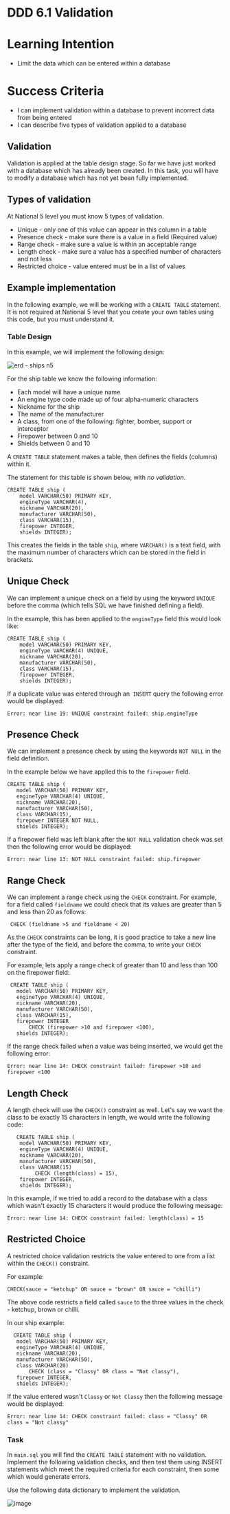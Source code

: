 # DDD 6.1 Validation

# Learning Intention
* Limit the data which can be entered within a database

# Success Criteria
* I can implement validation within a database to prevent incorrect data from being entered
* I can describe five types of validation applied to a database

## Validation
Validation is applied at the table design stage. So far we have just worked with a database which has already been created. In this task, you will have to modify a database which has not yet been fully implemented.

## Types of validation
At National 5 level you must know 5 types of validation.
* Unique - only one of this value can appear in this column in a table
* Presence check - make sure there is a value in a field (Required value)
* Range check - make sure a value is within an acceptable range
* Length check - make sure a value has a specified number of characters and not less
* Restricted choice - value entered must be in a list of values

## Example implementation
In the following example, we will be working with a `CREATE TABLE` statement. It is not required at National 5 level that you create your own tables using this code, but you must understand it.

### Table Design
In this example, we will implement the following design: 

![erd - ships n5](erd%20-%20ships%20n5.png)

For the ship table we know the following information:
* Each model will have a unique name
* An engine type code made up of four alpha-numeric characters
* Nickname for the ship
* The name of the manufacturer
* A class, from one of the following: fighter, bomber, support or interceptor
* Firepower between 0 and 10
* Shields between 0 and 10

A `CREATE TABLE` statement makes a table, then defines the fields (columns) within it. 

The statement for this table is shown below, with *no validation*.

```sqlite
CREATE TABLE ship (
	model VARCHAR(50) PRIMARY KEY,
	engineType VARCHAR(4),
	nickname VARCHAR(20),
	manufacturer VARCHAR(50),
	class VARCHAR(15),
	firepower INTEGER,
	shields INTEGER);
 ```

 This creates the fields in the table `ship`, where `VARCHAR()` is a text field, with the maximum number of characters which can be stored in the field in brackets.

## Unique Check
We can implement a unique check on a field by using the keyword `UNIQUE` before the comma (which tells SQL we have finished defining a field).

In the example, this has been applied to the `engineType` field this would look like:
```sqlite
CREATE TABLE ship (
	model VARCHAR(50) PRIMARY KEY,
	engineType VARCHAR(4) UNIQUE,
	nickname VARCHAR(20),
	manufacturer VARCHAR(50),
	class VARCHAR(15),
	firepower INTEGER,
	shields INTEGER);
 ```
If a duplicate value was entered through an` INSERT` query the following error would be displayed:

```
Error: near line 19: UNIQUE constraint failed: ship.engineType
```

 ## Presence Check

 We can implement a presence check by using the keywords `NOT NULL` in the field definition.

 In the example below we have applied this to the `firepower` field.

 ```sqlite
 CREATE TABLE ship (
	model VARCHAR(50) PRIMARY KEY,
	engineType VARCHAR(4) UNIQUE,
	nickname VARCHAR(20),
	manufacturer VARCHAR(50),
	class VARCHAR(15),
	firepower INTEGER NOT NULL,
	shields INTEGER);
 ```
If a firepower field was left blank after the `NOT NULL` validation check was set then the following error would be displayed: 
```
Error: near line 13: NOT NULL constraint failed: ship.firepower
```
 ## Range Check

 We can implement a range check using the `CHECK` constraint.
 For example, for a field called `fieldname` we could check that its values are greater than 5 and less than 20 as follows:
```sqlite
 CHECK (fieldname >5 and fieldname < 20)
```
As the `CHECK` constraints can be long, it is good practice to take a new line after the type of the field, and before the comma, to write your `CHECK` constraint.

For example, lets apply a range check of greater than 10 and less than 100 on the firepower field:

 ```sqlite
  CREATE TABLE ship (
	model VARCHAR(50) PRIMARY KEY,
	engineType VARCHAR(4) UNIQUE,
	nickname VARCHAR(20),
	manufacturer VARCHAR(50),
	class VARCHAR(15),
	firepower INTEGER
		CHECK (firepower >10 and firepower <100),
	shields INTEGER);
 ```
 If the range check failed when a value was being inserted, we would get the following error:
 ```
 Error: near line 14: CHECK constraint failed: firepower >10 and firepower <100
 ```

 ## Length Check
 A length check will use the `CHECK()` constraint as well. Let's say we want the class to be exactly 15 characters in length, we would write the following code:
```sqlite
   CREATE TABLE ship (
	model VARCHAR(50) PRIMARY KEY,
	engineType VARCHAR(4) UNIQUE,
	nickname VARCHAR(20),
	manufacturer VARCHAR(50),
	class VARCHAR(15)
		 CHECK (length(class) = 15),
	firepower INTEGER,
	shields INTEGER);
 ```
 In this example, if we tried to add a record to the database with a class which wasn't exactly 15 characters it would produce the following message:
 ```
 Error: near line 14: CHECK constraint failed: length(class) = 15
 ```

 ## Restricted Choice
 A restricted choice validation restricts the value entered to one from a list within the `CHECK()` constraint.

 For example:
 ```sqlite
 CHECK(sauce = "ketchup" OR sauce = "brown" OR sauce = "chilli")
 ```
 The above code restricts a field called `sauce` to the three values in the check - ketchup, brown or chilli.
 
 In our ship example:
 ```sqlite
   CREATE TABLE ship (
	model VARCHAR(50) PRIMARY KEY,
	engineType VARCHAR(4) UNIQUE,
	nickname VARCHAR(20),
	manufacturer VARCHAR(50),
	class VARCHAR(20)
		CHECK (class = "Classy" OR class = "Not classy"),
	firepower INTEGER,
	shields INTEGER);
 ```

 If the value entered wasn't `Classy` or `Not Classy` then the following message would be displayed:
``` 
Error: near line 14: CHECK constraint failed: class = "Classy" OR class = "Not classy"
```

### Task
In `main.sql` you will find the `CREATE TABLE` statement with no validation. Implement the following validation checks, and then test them using INSERT statements which meet the required criteria for each constraint, then some which would generate errors.

Use the following data dictionary to implement the validation.

![image](image.png)